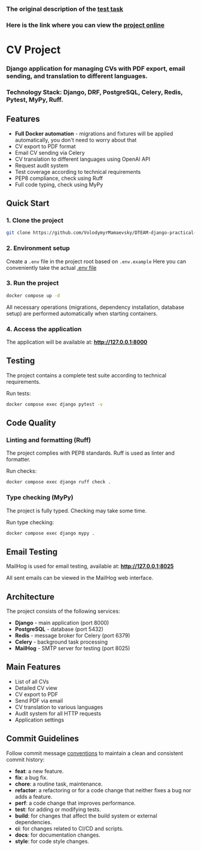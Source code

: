 ### The original description of the [test task](https://gist.github.com/VolodymyrMamaevsky/c27c38d3566e7dd37729aacb09815aa3)
### Here is the link where you can view the [project online](https://goshawk-massive-lightly.ngrok-free.app/)

# CV Project

### Django application for managing CVs with PDF export, email sending, and translation to different languages.


### Technology Stack: Django, DRF, PostgreSQL, Celery, Redis, Pytest, MyPy, Ruff.

## Features

- **Full Docker automation** - migrations and fixtures will be applied automatically, you don't need to worry about that
- CV export to PDF format
- Email CV sending via Celery
- CV translation to different languages using OpenAI API
- Request audit system
- Test coverage according to technical requirements
- PEP8 compliance, check using Ruff
- Full code typing, check using MyPy

## Quick Start

### 1. Clone the project
```bash
git clone https://github.com/VolodymyrMamaevsky/DTEAM-django-practical-test.git
```

### 2. Environment setup
Create a `.env` file in the project root based on `.env.example`
Here you can conveniently take the actual [.env file](https://gist.github.com/VolodymyrMamaevsky/9f7614d4534106f13e2f1ac21ac940f5)

### 3. Run the project
```bash
docker compose up -d
```
All necessary operations (migrations, dependency installation, database setup) are performed automatically when starting containers.

### 4. Access the application
The application will be available at: **http://127.0.0.1:8000**

## Testing

The project contains a complete test suite according to technical requirements.

Run tests:
```bash
docker compose exec django pytest -v
```

## Code Quality

### Linting and formatting (Ruff)
The project complies with PEP8 standards. Ruff is used as linter and formatter.

Run checks:
```bash
docker compose exec django ruff check .
```

### Type checking (MyPy)
The project is fully typed. Checking may take some time.

Run type checking:
```bash
docker compose exec django mypy .
```

## Email Testing

MailHog is used for email testing, available at:
**http://127.0.0.1:8025**

All sent emails can be viewed in the MailHog web interface.

## Architecture

The project consists of the following services:
- **Django** - main application (port 8000)
- **PostgreSQL** - database (port 5432)
- **Redis** - message broker for Celery (port 6379)
- **Celery** - background task processing
- **MailHog** - SMTP server for testing (port 8025)

## Main Features

- List of all CVs
- Detailed CV view
- CV export to PDF
- Send PDF via email
- CV translation to various languages
- Audit system for all HTTP requests
- Application settings

## Commit Guidelines

Follow commit message [conventions](https://www.conventionalcommits.org/en/v1.0.0/) to maintain a clean and consistent commit history:

- **feat**: a new feature.
- **fix**: a bug fix.
- **chore**: a routine task, maintenance.
- **refactor**: a refactoring or for a code change that neither fixes a bug nor adds a feature.
- **perf**: a code change that improves performance.
- **test**: for adding or modifying tests.
- **build**: for changes that affect the build system or external dependencies.
- **ci**: for changes related to CI/CD and scripts.
- **docs**: for documentation changes.
- **style**: for code style changes. 
